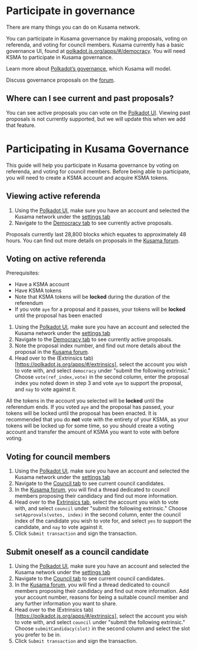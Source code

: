 # Participate in governance

There are many things you can do on Kusama network. 

You can participate in Kusama governance by making proposals, voting on referenda, and voting for council members. Kusama currently has a basic governance UI, found at [polkadot.js.org/apps/#/democracy](https://polkadot.js.org/apps/#/democracy). You will need KSMA to participate in Kusama governance. 

Learn more about [Polkadot’s governance](https://polkadot.network/a-walkthrough-of-polkadots-governance/), which Kusama will model.

Discuss governance proposals on the [forum](https://forum.kusama.network/). 

## Where can I see current and past proposals?
You can see active proposals you can vote on the [Polkadot UI](https://polkadot.js.org/apps/#/democracy). Viewing past proposals is not currently supported, but we will update this when we add that feature. 

# Participating in Kusama Governance

This guide will help you participate in Kusama governance by  voting on referenda, and voting for council members. Before being able to participate, you will need to create a KSMA account and acquire KSMA tokens. 

## Viewing active referenda

1. Using the [Polkadot UI](https://polkadot.js.org/apps/), make sure you have an account and selected the Kusama network under the [settings tab](https://polkadot.js.org/apps/#/settings)
2. Navigate to the [Democracy tab](https://polkadot.js.org/apps/#/democracy) to see currently active proposals.

Proposals currently last 28,800 blocks which equates to approximately 48 hours. You can find out more details on proposals in the [Kusama forum](https://forum.kusama.network/).

## Voting on active referenda

Prerequisites:
- Have a KSMA account
- Have KSMA tokens
- Note that KSMA tokens will be **locked** during the duration of the referendum
- If you vote `aye` for a proposal and it passes, your tokens will be **locked** until the proposal has been enacted

1. Using the [Polkadot UI](https://polkadot.js.org/apps/), make sure you have an account and selected the Kusama network under the [settings tab](https://polkadot.js.org/apps/#/settings)
2. Navigate to the [Democracy tab](https://polkadot.js.org/apps/#/democracy) to see currently active proposals.
3. Note the proposal index number, and find out more details about the proposal in the [Kusama forum](https://forum.kusama.network/). 
4. Head over to the (Extrinsics tab)[https://polkadot.js.org/apps/#/extrinsics], select the account you wish to vote with, and select `democracy` under "submit the following extrinsic." Choose `vote(ref_index,vote)` in the second column, enter the proposal index you noted down in step 3 and vote `aye` to support the proposal, and `nay` to vote against it.

All the tokens in the account you selected will be **locked** until the referendum ends. If you voted `aye` and the proposal has passed, your tokens will be locked until the proposal has been enacted. It is recommended that you do **not** vote with the entirety of your KSMA, as your tokens will be locked up for some time, so you should create a voting account and transfer the amount of KSMA you want to vote with before voting. 

## Voting for council members

1. Using the [Polkadot UI](https://polkadot.js.org/apps/), make sure you have an account and selected the Kusama network under the [settings tab](https://polkadot.js.org/apps/#/settings)
2. Navigate to the [Council tab](https://polkadot.js.org/apps/#/council) to see current council candidates.
3. In the [Kusama forum](https://forum.kusama.network/), you will find a thread dedicated to council members proposing their candidacy and find out more information.
4. Head over to the [Extrinsics tab](https://polkadot.js.org/apps/#/extrinsics), select the account you wish to vote with, and select `council` under "submit the following extrinsic." Choose `setApprovals(votes, index)` in the second column, enter the council index of the candidate you wish to vote for, and select `yes` to support the candidate, and `nay` to vote against it.
5. Click `Submit transaction` and sign the transaction.

## Submit oneself as a council candidate

1. Using the [Polkadot UI](https://polkadot.js.org/apps/), make sure you have an account and selected the Kusama network under the [settings tab](https://polkadot.js.org/apps/#/settings)
2. Navigate to the [Council tab](https://polkadot.js.org/apps/#/council) to see current council candidates.
3. In the [Kusama forum](https://forum.kusama.network/), you will find a thread dedicated to council members proposing their candidacy and find out more information. Add your account number, reasons for being a suitable council member and any further information you want to share.
4. Head over to the (Extrinsics tab)[https://polkadot.js.org/apps/#/extrinsics], select the account you wish to vote with, and select `council` under "submit the following extrinsic." Choose `submitCandidacy(slot)` in the second column and select the slot you prefer to be in.
5. Click `Submit transaction` and sign the transaction.


